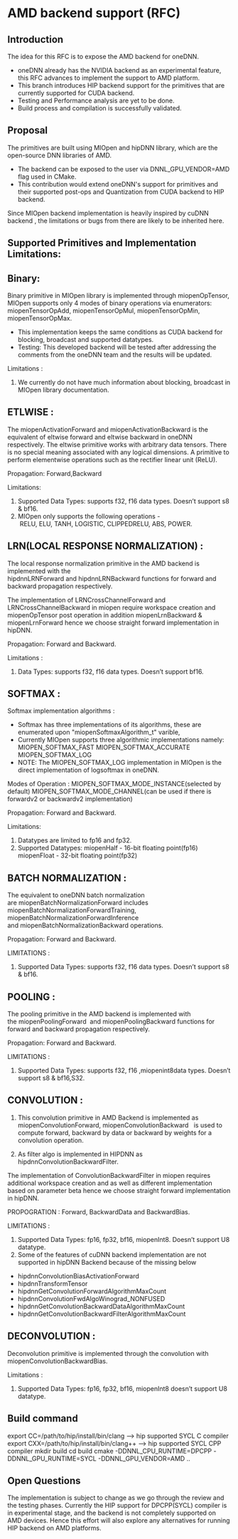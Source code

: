 # AMD backend support (RFC)

## Introduction
The idea for this RFC is to expose the AMD backend for oneDNN.
- oneDNN already has the NVIDIA backend as an experimental feature, this RFC advances to implement the support to AMD platform.
- This branch introduces HIP backend support for the primitives that are currently supported for CUDA backend.
- Testing and Performance analysis are yet to be done.
- Build process and compilation is successfully validated.

## Proposal
The primitives are built using MIOpen and hipDNN library, which are the open-source DNN libraries of AMD.
- The backend can be exposed to the user via DNNL_GPU_VENDOR=AMD flag used in CMake.
- This contribution would extend oneDNN's support for primitives and their supported post-ops and Quantization from CUDA backend to HIP backend.

Since MIOpen backend implementation is heavily inspired by cuDNN backend , the limitations or bugs from there are likely to be inherited here.

## Supported Primitives and Implementation Limitations:


## Binary:

Binary primitive in MIOpen library is implemented through miopenOpTensor, 
MIOpen supports only 4 modes of binary operations via enumerators: miopenTensorOpAdd, miopenTensorOpMul, miopenTensorOpMin, miopenTensorOpMax.

* This implementation keeps the same conditions as CUDA backend for blocking, broadcast and supported datatypes.
* Testing: This developed backend will be tested after addressing the comments from the oneDNN team and the results will be updated.

Limitations :
1. We currently do not have much information about blocking, broadcast in MIOpen library documentation.


## ETLWISE :

The miopenActivationForward and miopenActivationBackward is the equivalent of eltwise forward and eltwise backward in oneDNN respectively.
The eltwise primitive works with arbitrary data tensors. There is no special meaning associated with any logical dimensions.
A primitive to perform elementwise operations such as the rectifier linear unit (ReLU).

Propagation: 
Forward,Backward

Limitations: 
 
1. Supported Data Types: supports f32, f16 data types. Doesn’t support s8 & bf16.
2. MIOpen  only supports the following operations - RELU, ELU, TANH, LOGISTIC,  CLIPPEDRELU, ABS, POWER.




## LRN(LOCAL RESPONSE NORMALIZATION) :

The local response normalization primitive in the AMD backend is implemented with the
hipdnnLRNForward and hipdnnLRNBackward functions for forward and backward propagation respectively.

The implementation of LRNCrossChannelForward and LRNCrossChannelBackward in miopen require workspace creation and miopenOpTensor post operation in addition
miopenLrnBackward & miopenLrnForward hence we choose straight forward implementation in hipDNN.

Propagation:
Forward and Backward.

Limitations :
1. Data Types: 
supports f32, f16 data types. Doesn’t support bf16.


## SOFTMAX :

Softmax implementation algorithms :
* Softmax has three implementations of its algorithms, these are enumerated upon "miopenSoftmaxAlgorithm_t" varible,
* Currently MIOpen supports three algorithmic implementations namely:
   MIOPEN_SOFTMAX_FAST
   MIOPEN_SOFTMAX_ACCURATE
   MIOPEN_SOFTMAX_LOG
* NOTE: The MIOPEN_SOFTMAX_LOG implementation in MIOpen is the direct implementation of logsoftmax in oneDNN.

Modes of Operation :
MIOPEN_SOFTMAX_MODE_INSTANCE(selected by default)
MIOPEN_SOFTMAX_MODE_CHANNEL(can be used if there is forwardv2 or backwardv2 implementation)

Propagation:
Forward and Backward.

Limitations:

1. Datatypes are limited to fp16 and fp32.
2. Supported Datatypes:
miopenHalf  - 16-bit floating point(fp16)
miopenFloat - 32-bit floating point(fp32)



## BATCH NORMALIZATION :

The equivalent to oneDNN batch normalization are miopenBatchNormalizationForward includes miopenBatchNormalizationForwardTraining,
miopenBatchNormalizationForwardInference and miopenBatchNormalizationBackward operations.

Propagation:
Forward and Backward.

LIMITATIONS :

1. Supported Data Types: 
supports f32, f16 data types. Doesn’t support s8 & bf16.


## POOLING :

The pooling primitive in the AMD backend is implemented with the miopenPoolingForward 
and miopenPoolingBackward functions for forward and backward propagation respectively.

Propagation:
Forward and Backward.


LIMITATIONS :
1. Supported Data Types: 
supports f32, f16 ,miopenint8data types. Doesn’t support s8 & bf16,S32.




## CONVOLUTION  : 

1. This convolution primitive in AMD Backend is implemented as miopenConvolutionForward, miopenConvolutionBackward  
is used to compute forward, backward by data or backward by weights for a convolution operation.

2. As filter algo is implemented in HIPDNN as hipdnnConvolutionBackwardFilter.

The implementation of ConvolutionBackwardFilter in miopen requires additional workspace creation and as well as different implementation
based on parameter beta hence we choose straight forward implementation in hipDNN.

 
PROPOGRATION :
Forward, BackwardData and BackwardBias.

LIMITATIONS :

1. Supported Data Types:  fp16, fp32, bf16, miopenInt8. Doesn’t support  U8 datatype.
2. Some of the features of cuDNN backend implementation are not supported in hipDNN Backend because of the missing below 
* hipdnnConvolutionBiasActivationForward
* hipdnnTransformTensor
* hipdnnGetConvolutionForwardAlgorithmMaxCount
* hipdnnConvolutionFwdAlgoWinograd_NONFUSED
* hipdnnGetConvolutionBackwardDataAlgorithmMaxCount
* hipdnnGetConvolutionBackwardFilterAlgorithmMaxCount

## DECONVOLUTION :

Deconvolution primitive is implemented through the convolution with  miopenConvolutionBackwardBias.

Limitations :
1. Supported Data Types:  fp16, fp32, bf16, miopenInt8
doesn’t support U8 datatype.



## Build command 
export CC=/path/to/hip/install/bin/clang    --> hip supported SYCL C compiler
export CXX=/path/to/hip/install/bin/clang++ -->  hip supported SYCL CPP compiler
mkdir build
cd build
cmake -DDNNL_CPU_RUNTIME=DPCPP -DDNNL_GPU_RUNTIME=SYCL -DDNNL_GPU_VENDOR=AMD ..

## Open Questions
The implementation is subject to change as we go through the review and the testing phases.
Currently the HIP support for DPCPP(SYCL) compiler is in experimental stage, and the backend is not completely supported on AMD devices.
Hence this effort will also explore any alternatives for running HIP backend on AMD platforms.
